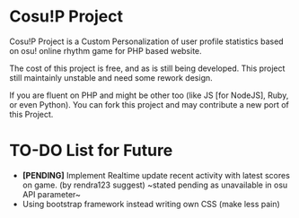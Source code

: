 Cosu!P Project
=============

Cosu!P Project is a Custom Personalization of user profile statistics based on osu! online rhythm game for PHP based website.

The cost of this project is free, and as is still being developed. This project still maintainly unstable and need some rework design.

If you are fluent on PHP and might be other too (like JS [for NodeJS], Ruby, or even Python). You can fork this project and may contribute a new port of this Project.

TO-DO List for Future
=============
- **[PENDING]** Implement Realtime update recent activity with latest scores on game. (by rendra123 suggest) ~stated pending as unavailable in osu API parameter~
- Using bootstrap framework instead writing own CSS (make less pain)